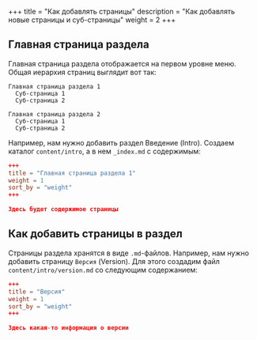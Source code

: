 +++
title = "Как добавлять страницы"
description = "Как добавлять новые страницы и суб-страницы"
weight = 2
+++

## Главная страница раздела

Главная страница раздела отображается на первом уровне меню. Общая иерархия страниц выглядит вот так:

```
Главная страница раздела 1  
  Суб-страница 1
  Суб-страница 2

Главная страница раздела 2
  Суб-страница 1
  Суб-страница 2
```

Например, нам нужно добавить раздел Введение (Intro). Создаем каталог `content/intro`, а в нем `_index.md` с содержимым:

```toml
+++
title = "Главная страница раздела 1"
weight = 1
sort_by = "weight"
+++

Здесь будет содержимое страницы
```

## Как добавить страницы в раздел

Страницы раздела хранятся в виде `.md`-файлов. Например, нам нужно добавить страницу `Версия` (Version). 
Для этого создадим файл `content/intro/version.md` со следующим содержанием:

```toml
+++
title = "Версия"
weight = 1
sort_by = "weight"
+++

Здесь какая-то информация о версии
```
